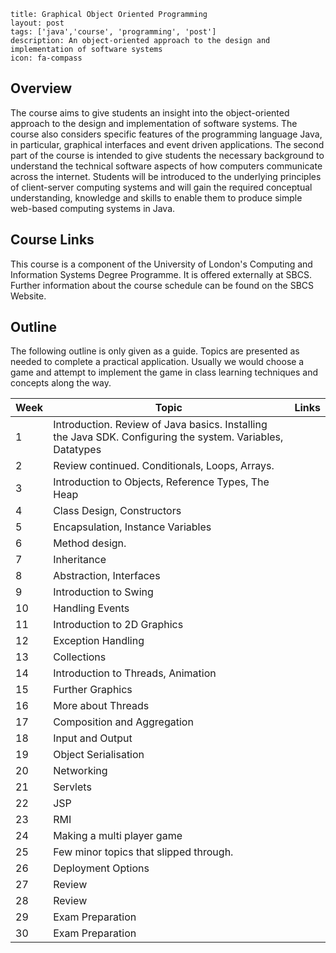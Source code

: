 ```
title: Graphical Object Oriented Programming
layout: post
tags: ['java','course', 'programming', 'post']
description: An object-oriented approach to the design and implementation of software systems
icon: fa-compass
```
## Overview

The course aims to give students an insight into the object-oriented approach to the design and implementation of software systems. The course also considers specific features of the programming language Java, in particular, graphical interfaces and event driven applications. The second part of the course is intended to give students the necessary background to understand the technical software aspects of how computers communicate across the internet. Students will be introduced to the underlying principles of client-server computing systems and will gain the required conceptual understanding, knowledge and skills to enable them to produce simple web-based computing systems in Java.

## Course Links

This course is a component of the University of London's Computing and Information Systems Degree Programme. It is offered externally at SBCS. Further information about the course schedule can be found on the SBCS Website. 

## Outline
The following outline is only given as a guide. Topics are presented as needed to complete a practical application. Usually we would choose a game and attempt to implement the game in class learning techniques and concepts along the way.

<table class="table table-hover">
            <thead>
                <tr>
                    <th>Week</th>
                    <th>Topic</th>
                    <th>Links</th>
                </tr>
            </thead>
            <tbody>
                <tr>
                    <td>1</td>
                    <td>Introduction. Review of Java basics. Installing the Java SDK. Configuring the system. Variables, Datatypes</td>
                    <td></td>
                </tr>
                <tr>
                    <td>2</td>
                    <td>Review continued. Conditionals, Loops, Arrays.</td>
                    <td></td>
                </tr>
                <tr>
                    <td>3</td>
                    <td>Introduction to Objects, Reference Types, The Heap</td>
                    <td></td>
                </tr>
                <tr>
                    <td>4</td>
                    <td>Class Design, Constructors</td>
                    <td></td>
                </tr>
                <tr>
                    <td>5</td>
                    <td>Encapsulation, Instance Variables</td>
                    <td></td>
                </tr>
                <tr>
                    <td>6</td>
                    <td>Method design.</td>
                    <td></td>
                </tr>
                <tr>
                    <td>7</td>
                    <td>Inheritance</td>
                    <td></td>
                </tr>
                <tr>
                    <td>8</td>
                    <td>Abstraction, Interfaces</td>
                    <td></td>
                </tr>
                <tr>
                    <td>9</td>
                    <td>Introduction to Swing</td>
                    <td></td>
                </tr>
                <tr>
                    <td>10</td>
                    <td>Handling Events</td>
                    <td></td>
                </tr>
                <tr>
                    <td>11</td>
                    <td>Introduction to 2D Graphics</td>
                    <td></td>
                </tr>
                <tr>
                    <td>12</td>
                    <td>Exception Handling</td>
                    <td></td>
                </tr>
                <tr>
                    <td>13</td>
                    <td>Collections</td>
                    <td></td>
                </tr>
                <tr>
                    <td>14</td>
                    <td>Introduction to Threads, Animation</td>
                    <td></td>
                </tr>
                <tr>
                    <td>15</td>
                    <td>Further Graphics</td>
                    <td></td>
                </tr>
                <tr>
                    <td>16</td>
                    <td>More about Threads</td>
                    <td></td>
                </tr>
                <tr>
                    <td>17</td>
                    <td>Composition and Aggregation</td>
                    <td></td>
                </tr>
                <tr>
                    <td>18</td>
                    <td>Input and Output</td>
                    <td></td>
                </tr>
                <tr>
                    <td>19</td>
                    <td>Object Serialisation</td>
                    <td></td>
                </tr>
                <tr>
                    <td>20</td>
                    <td>Networking</td>
                    <td></td>
                </tr>
                <tr>
                    <td>21</td>
                    <td>Servlets</td>
                    <td></td>
                </tr>
                <tr>
                    <td>22</td>
                    <td>JSP</td>
                    <td></td>
                </tr>
                <tr>
                    <td>23</td>
                    <td>RMI</td>
                    <td></td>
                </tr>
                <tr>
                    <td>24</td>
                    <td>Making a multi player game</td>
                    <td></td>
                </tr>
                <tr>
                    <td>25</td>
                    <td>Few minor topics that slipped through.</td>
                    <td></td>
                </tr>
                <tr>
                    <td>26</td>
                    <td>Deployment Options</td>
                    <td></td>
                </tr>
                <tr>
                    <td>27</td>
                    <td>Review</td>
                    <td></td>
                </tr>
                <tr>
                    <td>28</td>
                    <td>Review</td>
                    <td></td>
                </tr>
                <tr>
                    <td>29</td>
                    <td>Exam Preparation</td>
                    <td></td>
                </tr>
                <tr>
                    <td>30</td>
                    <td>Exam Preparation</td>
                    <td></td>
                </tr>
            </tbody>
        </table>
